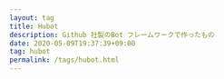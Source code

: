 ```yaml
---
layout: tag
title: Hubot
description: Github 社製のBot フレームワークで作ったもの
date: 2020-05-09T19:37:39+09:00
tag: hubot
permalink: /tags/hubot.html
---
```

